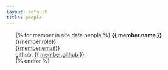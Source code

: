 ```yaml
---
layout: default
title: people
---
```



<ul>
    {% for member in site.data.people %}
        <b href="https://github.com/{{ member.github }}">{{ member.name }} </b> <br /> 
        {{member.role}}  <br />
        <a href="mailto:{{member.email}}">{{member.email}}</a> <br />
        github: <a href="https://github.com/{{ member.github }}"> {{ member.github }} </a> 
        <div class="gravatar"></div> 
    {% endfor %}
</ul>

